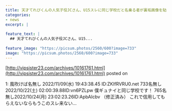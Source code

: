 ```yaml
---
title: 天才てれびくんの人気子役JCさん、U15スレに同じ学校だと名乗る者が裏垢画像を貼ってしまう…
categories:
- news
excerpt: |
  
feature_text: |
  ## 天才てれびくんの人気子役JCさん、U15...
  
feature_image: "https://picsum.photos/2560/600?image=733"
image: "https://picsum.photos/2560/600?image=733"
---
```


[http://vipsister23.com/archives/10161761.html](http://vipsister23.com/archives/10161761.html)
posted on 

<!--more-->

1: 風吹けば名無し 2022/11/09(水) 19:43:38.45 ID:ZKIfRVRU0.net 733名無し2022/10/22(土) 02:00:39.88ID:vn6PZLpw 僕ギュナイと同じ学校です！ 765名無し2022/10/24(月) 23:02:23.26ID:ApbAIcbv （修正済み） これで信用してもらえないならもうこのスレ来ない...
